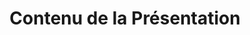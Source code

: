 ---
title: Contenu de la Présentation
type: docs
weight: 30
url: /java/contenu-de-la-présentation/
---